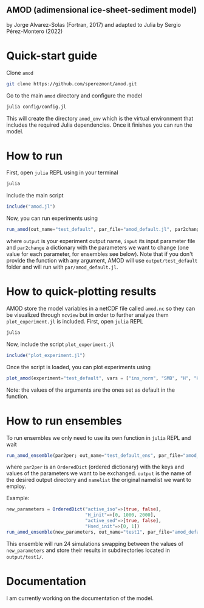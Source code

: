 ## AMOD (adimensional ice-sheet-sediment model)
by Jorge Alvarez-Solas (Fortran, 2017) and adapted to Julia by Sergio Pérez-Montero (2022)


# Quick-start guide
Clone `amod`
```bash
git clone https://github.com/sperezmont/amod.git
```
Go to the main `amod` directory and configure the model
```bash
julia config/config.jl
```
This will create the directory `amod_env` which is the virtual environment that includes the required Julia dependencies. Once it finishes you can run the model.

# How to run
First, open `julia` REPL using in your terminal
```bash
julia
```
Include the main script
```julia
include("amod.jl")
```
Now, you can run experiments using
```julia
run_amod(out_name="test_default", par_file="amod_default.jl", par2change=[])
```
where `output` is your experiment output name, `input` its input parameter file and `par2change` a dictionary with the parameters we want to change (one value for each parameter, for ensembles see below). Note that if you don't provide the function with any argument, AMOD will use `output/test_default` folder and will run with `par/amod_default.jl`.

# How to quick-plotting results
AMOD store the model variables in a netCDF file called `amod.nc` so they can be visualized through `ncview` but in order to further analyze them `plot_experiment.jl` is included. First, open `julia` REPL
```bash
julia 
```
Now, include the script `plot_experiment.jl`
```julia
include("plot_experiment.jl")
```
Once the script is loaded, you can plot experiments using
```julia
plot_amod(experiment="test_default", vars = ["ins_norm", "SMB", "H", "Hsed"])
```
Note: the values of the arguments are the ones set as default in the function.

# How to run ensembles
To run ensembles we only need to use its own function in `julia` REPL and wait
```julia
run_amod_ensemble(par2per; out_name="test_default_ens", par_file="amod_default.jl")
```
where `par2per` is an `OrderedDict` (ordered dictionary) with the keys and values of the parameters we want to be exchanged. `output` is the name of the desired output directory and `namelist` the original namelist we want to employ. 

Example:
```julia
new_parameters = OrderedDict("active_iso"=>[true, false],
                             "H_init"=>[0, 1000, 2000],
                             "active_sed"=>[true, false],
                             "Hsed_init"=>[0, 1])
run_amod_ensemble(new_parameters, out_name="test1", par_file="amod_default.jl")
```
This ensemble will run 24 simulations swapping between the values of `new_parameters` and store their results in subdirectories located in `output/test1/`.

# Documentation
I am currently working on the documentation of the model.
